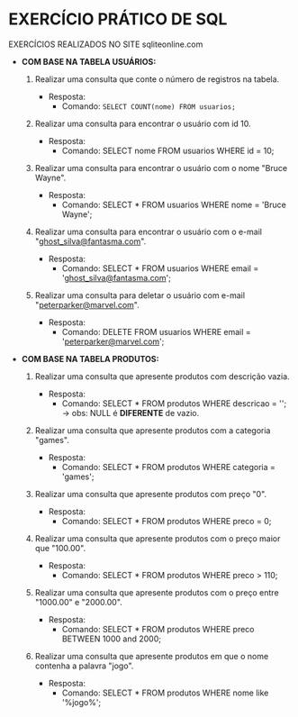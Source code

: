 # EXERCÍCIO PRÁTICO DE SQL

EXERCÍCIOS REALIZADOS NO SITE sqliteonline.com

- **COM BASE NA TABELA USUÁRIOS:**
    1) Realizar uma consulta que conte o número de registros na tabela.
        - Resposta: 
            - Comando: ```SELECT COUNT(nome) FROM usuarios;```

    2) Realizar uma consulta para encontrar o usuário com id 10.
        - Resposta:
            - Comando: SELECT nome FROM usuarios WHERE id = 10;
    
    3) Realizar uma consulta para encontrar o usuário com o nome "Bruce Wayne".
        - Resposta:
            - Comando: SELECT * FROM usuarios WHERE nome = 'Bruce Wayne';

    4) Realizar uma consulta para encontrar o usuário com o e-mail "ghost_silva@fantasma.com".
        - Resposta:
            - Comando: SELECT * FROM usuarios WHERE email = 'ghost_silva@fantasma.com'; 

    5) Realizar uma consulta para deletar o usuário com e-mail "peterparker@marvel.com".
        - Resposta:
            - Comando: DELETE FROM usuarios WHERE email = 'peterparker@marvel.com'; 

- **COM BASE NA TABELA PRODUTOS:**
    1) Realizar uma consulta que apresente produtos com descrição vazia.
        - Resposta: 
            - Comando: SELECT * FROM produtos WHERE descricao = ''; -> obs: NULL é **DIFERENTE** de vazio.

    2) Realizar uma consulta que apresente produtos com a categoria "games".
        - Resposta:
            - Comando: SELECT * FROM produtos WHERE categoria = 'games';

    3) Realizar uma consulta que apresente produtos com preço "0".
        - Resposta:
            - Comando: SELECT * FROM produtos WHERE preco = 0;

    4) Realizar uma consulta que apresente produtos com o preço maior que "100.00".
        - Resposta:
            - Comando: SELECT * FROM produtos WHERE preco > 110;

    5) Realizar uma consulta que apresente produtos com o preço entre "1000.00" e "2000.00".
        - Resposta:
            - Comando: SELECT * FROM produtos WHERE preco BETWEEN 1000 and 2000;

    6) Realizar uma consulta que apresente produtos em que o nome contenha a palavra "jogo".
        - Resposta:
            - Comando: SELECT * FROM produtos WHERE nome like '%jogo%';